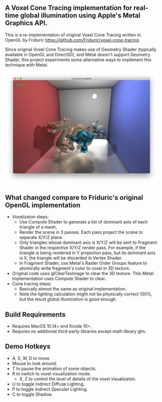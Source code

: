A Voxel Cone Tracing implementation for real-time global illumination using Apple's Metal Graphics API.
--------------

This is a re-implementation of original Voxel Cone Tracing written in OpenGL by Friduric
https://github.com/Friduric/voxel-cone-tracing.

Since original Voxel Cone Tracing makes use of Geometry Shader (typically available in OpenGL and Direct3D),
and Metal doesn't support Geometry Shader, this project experiments some alternative ways to implement
this technique with Metal.

![](Assets/Screenshots/metal-mac.png)

What changed compare to Friduric's original OpenGL implementation
--------------

* Voxelizaton steps:
    - Use Compute Shader to generate a list of dominant axis of each triangle of a mesh.
    - Render the scene in 3 passes. Each pass project the scene to separate X/Y/Z plane.
    - Only triangles whose dominant axis is X/Y/Z will be sent to Fragment Shader in the respective X/Y/Z render pass.
    For example, if the triangle is being rendered in Y projection pass, but its dominant axis is X, the triangle will be discarded
    in Vertex Shader.
    - In Fragment Shader, use Metal's Raster Order Groups feature to atomically write fragment's color to voxel in 3D texture.
* Original code uses glClearTexImage to clear the 3D texture. This Metal implementation uses Compute Shader to clear.
* Cone tracing steps:
    - Basically almost the same as original implementation.
    - Note the lighting calculation might not be physically correct 100%, but the result global illumination is good
    enough.

Build Requirements
-------
* Requires MacOS 10.14+ and Xcode 10+.
* Requires no additional third-party libraries except math library glm.

Demo Hotkeys
-------
* A, S, W, D to move.
* Mouse to look around.
* T to pause the animation of some objects.
* R to switch to voxel visualization mode.
    - X, Z to control the level of details of the voxel visualizaton.
* U to toggle Indirect Diffuse Lighting.
* P to toggle Indirect Specular Lighting.
* C to toggle Shadow.
